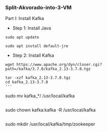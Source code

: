 ### Split-Akvorado-into-3-VM
Part I: Install Kafka
- Step 1: Install Java 
```
sudo apt update
```
```
sudo apt install default-jre
```
- Step 2: Install Kafka
```
wget https://www.apache.org/dyn/closer.cgi?path=/kafka/3.7.0/kafka_2.13-3.7.0.tgz
```
```
tar -xzf kafka_2.13-3.7.0.tgz
cd kafka_2.13-3.7.0
'''
```
sudo mv kafka_*/ /usr/local/kafka
```
```
sudo chown kafka:kafka -R /usr/local/kafka
```
```
sudo mkdir /usr/local/kafka/tmp/zookeeper
```
